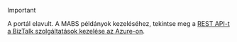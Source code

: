 > [!IMPORTANT]
> A portál elavult. A MABS példányok kezeléséhez, tekintse meg a [REST API-t a BizTalk szolgáltatások kezelése az Azure-on](https://msdn.microsoft.com/library/azure/dn232347.aspx).